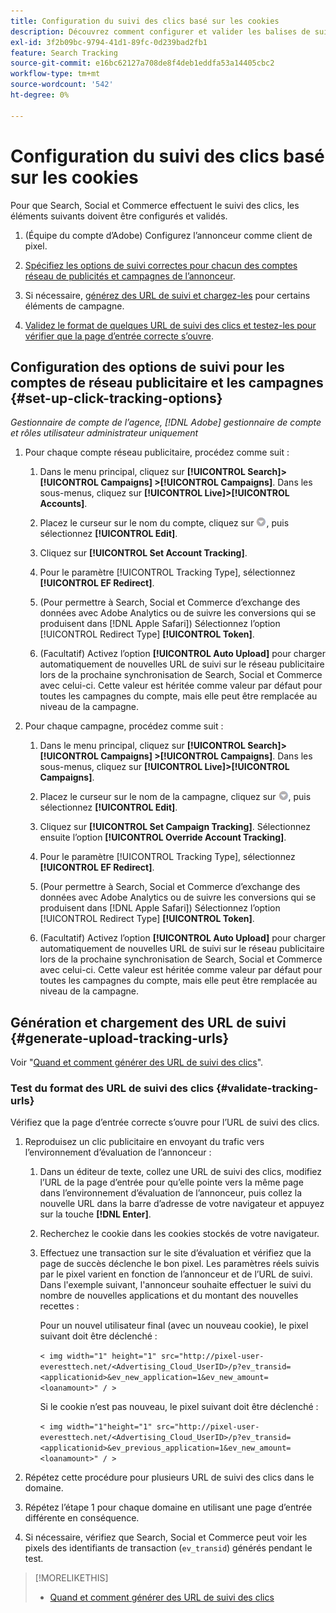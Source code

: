 ```yaml
---
title: Configuration du suivi des clics basé sur les cookies
description: Découvrez comment configurer et valider les balises de suivi des clics.
exl-id: 3f2b09bc-9794-41d1-89fc-0d239bad2fb1
feature: Search Tracking
source-git-commit: e16bc62127a708de8f4deb1eddfa53a14405cbc2
workflow-type: tm+mt
source-wordcount: '542'
ht-degree: 0%

---
```


# Configuration du suivi des clics basé sur les cookies

Pour que Search, Social et Commerce effectuent le suivi des clics, les éléments suivants doivent être configurés et validés.

1. (Équipe du compte d’Adobe) Configurez l’annonceur comme client de pixel.

1. [Spécifiez les options de suivi correctes pour chacun des comptes réseau de publicités et campagnes de l’annonceur](#set-up-click-tracking-options).

1. Si nécessaire, [générez des URL de suivi et chargez-les](#generate-upload-tracking-urls) pour certains éléments de campagne.

1. [Validez le format de quelques URL de suivi des clics et testez-les pour vérifier que la page d’entrée correcte s’ouvre](#validate-tracking-urls).

## Configuration des options de suivi pour les comptes de réseau publicitaire et les campagnes {#set-up-click-tracking-options}

*Gestionnaire de compte de l’agence, [!DNL Adobe] gestionnaire de compte et rôles utilisateur administrateur uniquement*

1. Pour chaque compte réseau publicitaire, procédez comme suit :

   1. Dans le menu principal, cliquez sur **[!UICONTROL Search]> [!UICONTROL Campaigns] >[!UICONTROL Campaigns]**. Dans les sous-menus, cliquez sur **[!UICONTROL Live]>[!UICONTROL Accounts]**.

   1. Placez le curseur sur le nom du compte, cliquez sur ![Icône Menu](/help/search-social-commerce/assets/arrow-dropdown-menu.png "Icône Menu"), puis sélectionnez **[!UICONTROL Edit]**.

   1. Cliquez sur **[!UICONTROL Set Account Tracking]**.

   1. Pour le paramètre [!UICONTROL Tracking Type], sélectionnez **[!UICONTROL EF Redirect]**.

   1. (Pour permettre à Search, Social et Commerce d’exchange des données avec Adobe Analytics ou de suivre les conversions qui se produisent dans [!DNL Apple Safari]) Sélectionnez l’option [!UICONTROL Redirect Type] **[!UICONTROL Token]**.

   1. (Facultatif) Activez l’option **[!UICONTROL Auto Upload]** pour charger automatiquement de nouvelles URL de suivi sur le réseau publicitaire lors de la prochaine synchronisation de Search, Social et Commerce avec celui-ci. Cette valeur est héritée comme valeur par défaut pour toutes les campagnes du compte, mais elle peut être remplacée au niveau de la campagne.

1. Pour chaque campagne, procédez comme suit :

   1. Dans le menu principal, cliquez sur **[!UICONTROL Search]> [!UICONTROL Campaigns] >[!UICONTROL Campaigns]**. Dans les sous-menus, cliquez sur **[!UICONTROL Live]>[!UICONTROL Campaigns]**.

   1. Placez le curseur sur le nom de la campagne, cliquez sur ![Icône Menu](/help/search-social-commerce/assets/arrow-dropdown-menu.png "Icône Menu"), puis sélectionnez **[!UICONTROL Edit]**.

   1. Cliquez sur **[!UICONTROL Set Campaign Tracking]**. Sélectionnez ensuite l’option **[!UICONTROL Override Account Tracking]**.

   1. Pour le paramètre [!UICONTROL Tracking Type], sélectionnez **[!UICONTROL EF Redirect]**.

   1. (Pour permettre à Search, Social et Commerce d’exchange des données avec Adobe Analytics ou de suivre les conversions qui se produisent dans [!DNL Apple Safari]) Sélectionnez l’option [!UICONTROL Redirect Type] **[!UICONTROL Token]**.

   1. (Facultatif) Activez l’option **[!UICONTROL Auto Upload]** pour charger automatiquement de nouvelles URL de suivi sur le réseau publicitaire lors de la prochaine synchronisation de Search, Social et Commerce avec celui-ci. Cette valeur est héritée comme valeur par défaut pour toutes les campagnes du compte, mais elle peut être remplacée au niveau de la campagne.

## Génération et chargement des URL de suivi {#generate-upload-tracking-urls}

Voir &quot;[Quand et comment générer des URL de suivi des clics](/help/search-social-commerce/tracking/click-tracking-ways-to-generate.md)&quot;.

### Test du format des URL de suivi des clics {#validate-tracking-urls}

Vérifiez que la page d’entrée correcte s’ouvre pour l’URL de suivi des clics.

1. Reproduisez un clic publicitaire en envoyant du trafic vers l’environnement d’évaluation de l’annonceur :

   1. Dans un éditeur de texte, collez une URL de suivi des clics, modifiez l’URL de la page d’entrée pour qu’elle pointe vers la même page dans l’environnement d’évaluation de l’annonceur, puis collez la nouvelle URL dans la barre d’adresse de votre navigateur et appuyez sur la touche **[!DNL Enter]**.

   1. Recherchez le cookie dans les cookies stockés de votre navigateur.

   1. Effectuez une transaction sur le site d’évaluation et vérifiez que la page de succès déclenche le bon pixel. Les paramètres réels suivis par le pixel varient en fonction de l’annonceur et de l’URL de suivi. Dans l&#39;exemple suivant, l&#39;annonceur souhaite effectuer le suivi du nombre de nouvelles applications et du montant des nouvelles recettes :

      Pour un nouvel utilisateur final (avec un nouveau cookie), le pixel suivant doit être déclenché :

      `< img width="1" height="1" src="http://pixel-user-everesttech.net/<Advertising_Cloud_UserID>/p?ev_transid=<applicationid>&ev_new_application=1&ev_new_amount=<loanamount>" / >`

      Si le cookie n’est pas nouveau, le pixel suivant doit être déclenché :

      `< img width="1"height="1" src="http://pixel-user-everesttech.net/<Advertising_Cloud_UserID>/p?ev_transid=<applicationid>&ev_previous_application=1&ev_new_amount=<loanamount>" / >`


1. Répétez cette procédure pour plusieurs URL de suivi des clics dans le domaine.

1. Répétez l’étape 1 pour chaque domaine en utilisant une page d’entrée différente en conséquence.

1. Si nécessaire, vérifiez que Search, Social et Commerce peut voir les pixels des identifiants de transaction (`ev_transid`) générés pendant le test.

>[!MORELIKETHIS]
>
>* [Quand et comment générer des URL de suivi des clics](/help/search-social-commerce/tracking/click-tracking-ways-to-generate.md)
